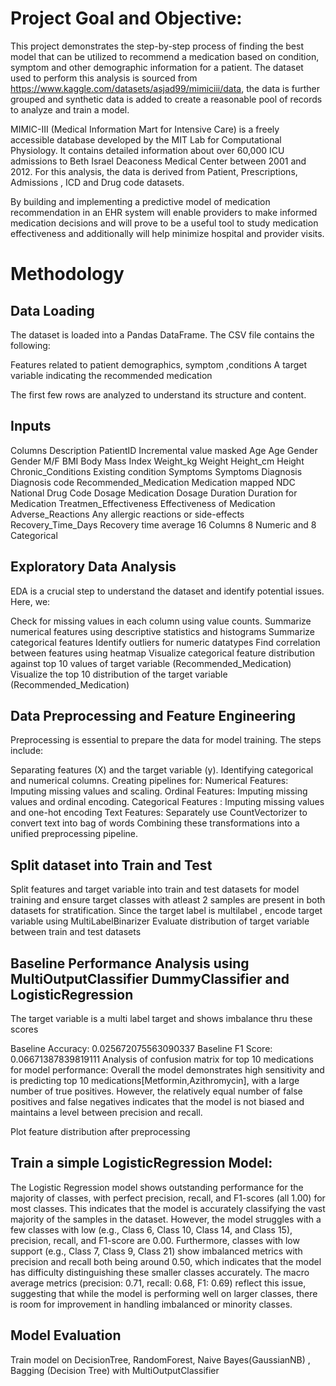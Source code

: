 # Project Goal and Objective:
This project demonstrates the step-by-step process of finding the best model that can be utilized to recommend a medication based on condition, symptom and other demographic 
information for a patient. The dataset used to perform this analysis is sourced from https://www.kaggle.com/datasets/asjad99/mimiciii/data, the data is further grouped and synthetic data is added to create a reasonable pool of records to analyze and train a model.

MIMIC-III (Medical Information Mart for Intensive Care) is a freely accessible database developed by the MIT Lab for Computational Physiology. It contains detailed information about over 60,000 ICU admissions to Beth Israel Deaconess Medical Center between 2001 and 2012. For this analysis, the data is derived from Patient, Prescriptions, Admissions , ICD and Drug code datasets.

By building and implementing  a predictive model of medication recommendation in an EHR system will enable providers to make informed medication decisions and
will prove to be a useful tool to study medication effectiveness and additionally will help minimize hospital and provider visits.

# Methodology
## Data Loading
The dataset is loaded into a Pandas DataFrame. The CSV file contains the following:

 Features related to patient demographics, symptom ,conditions
 A target variable indicating the recommended medication
 
 The first few rows are analyzed to understand its structure and content.
## Inputs

Columns	                  Description
PatientID	                Incremental value masked
Age	                      Age
Gender	                  Gender M/F
BMI	                      Body Mass Index
Weight_kg	                Weight
Height_cm	                Height
Chronic_Conditions	      Existing condition
Symptoms	                Symptoms
Diagnosis	                Diagnosis code
Recommended_Medication	  Medication mapped
NDC	                      National Drug Code
Dosage	                  Medication Dosage
Duration	                Duration for Medication
Treatmen_Effectiveness	  Effectiveness of Medication
Adverse_Reactions	        Any allergic reactions or side-effects
Recovery_Time_Days	      Recovery time average
16 Columns 8 Numeric and 8 Categorical

## Exploratory Data Analysis

EDA is a crucial step to understand the dataset and identify potential issues. Here, we:

  Check for missing values in each column using value counts.
  Summarize numerical features using descriptive statistics and histograms
  Summarize categorical features 
  Identify outliers for numeric datatypes
  Find correlation between features using heatmap
  Visualize categorical feature distribution against top 10 values of target variable (Recommended_Medication)
  Visualize the top 10 distribution of the target variable (Recommended_Medication)
  
## Data Preprocessing and Feature Engineering

Preprocessing is essential to prepare the data for model training. The steps include:

  Separating features (X) and the target variable (y).
  Identifying categorical and numerical columns.
  Creating pipelines for:
    Numerical Features: Imputing missing values and scaling.
    Ordinal Features: Imputing missing values and ordinal encoding.
    Categorical Features : Imputing missing values and one-hot encoding
    Text Features: Separately use CountVectorizer to convert text into bag of words
    Combining these transformations into a unified preprocessing pipeline.
## Split dataset into Train and Test

Split features and target variable into train and test datasets for model training and ensure target classes with atleast 2 samples are present in both datasets for stratification.
Since the target label is multilabel , encode target variable using MultiLabelBinarizer
Evaluate distribution of target variable between train and test datasets

## Baseline Performance Analysis using MultiOutputClassifier DummyClassifier and LogisticRegression
The target variable is a multi label target and shows imbalance thru these scores

Baseline Accuracy: 0.025672075563090337
Baseline F1 Score: 0.06671387839819111
Analysis of  confusion matrix for top 10 medications for model performance:
Overall the model demonstrates high sensitivity and is predicting top 10 medications[Metformin,Azithromycin], with a large number of true positives. However, the relatively equal number of false positives and false negatives indicates that the model is not biased and maintains a level between precision and recall. 

Plot feature distribution after preprocessing

## Train a simple LogisticRegression Model:

The Logistic Regression model shows outstanding performance for the majority of classes, with perfect precision, recall, and F1-scores (all 1.00) for most classes. This indicates that the model is accurately classifying the vast majority of the samples in the dataset. 
However, the model struggles with a few classes with low (e.g., Class 6, Class 10, Class 14, and Class 15), precision, recall, and F1-score are 0.00. Furthermore, classes with low support (e.g., Class 7, Class 9, Class 21) show imbalanced metrics with precision and recall both being around 0.50, which indicates that the model has difficulty distinguishing these smaller classes accurately. The macro average metrics (precision: 0.71, recall: 0.68, F1: 0.69) reflect this issue, suggesting that while the model is performing well on larger classes, there is room for improvement in handling imbalanced or minority classes.

## Model Evaluation

Train model on DecisionTree, RandomForest, Naive Bayes(GaussianNB) , Bagging (Decision Tree) with MultiOutputClassifier



 

